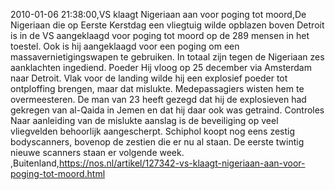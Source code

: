 2010-01-06 21:38:00,VS klaagt Nigeriaan aan voor poging tot moord,De Nigeriaan die op Eerste Kerstdag een vliegtuig wilde opblazen boven Detroit is in de VS aangeklaagd voor poging tot moord op de 289 mensen in het toestel. Ook is hij aangeklaagd voor een poging om een massavernietigingswapen te gebruiken. In totaal zijn tegen de Nigeriaan zes aanklachten ingediend. Poeder Hij vloog op 25 december via Amsterdam naar Detroit. Vlak voor de landing wilde hij een explosief poeder tot ontploffing brengen, maar dat mislukte. Medepassagiers wisten hem te overmeesteren. De man van 23 heeft gezegd dat hij de explosieven had gekregen van al-Qaida in Jemen en dat hij daar ook was getraind. Controles Naar aanleiding van de mislukte aanslag is de beveiliging op veel vliegvelden behoorlijk aangescherpt. Schiphol koopt nog eens zestig bodyscanners, bovenop de zestien die er nu al staan. De eerste twintig nieuwe scanners staan er volgende week. ,Buitenland,https://nos.nl/artikel/127342-vs-klaagt-nigeriaan-aan-voor-poging-tot-moord.html